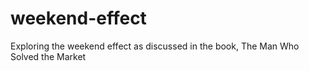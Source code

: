 # weekend-effect
Exploring the weekend effect as discussed in the book, The Man Who Solved the Market
